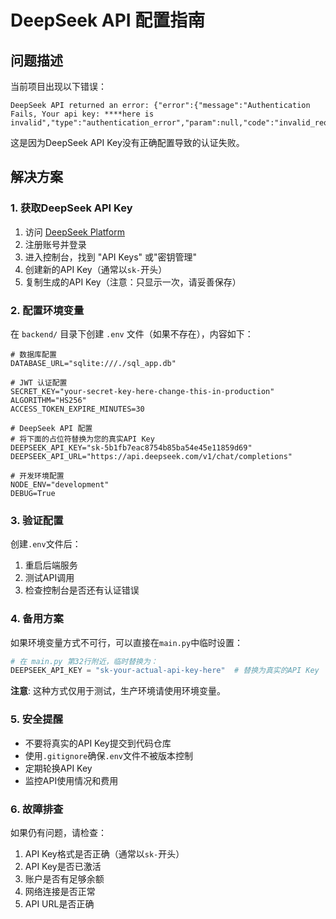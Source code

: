 # DeepSeek API 配置指南

## 问题描述
当前项目出现以下错误：
```
DeepSeek API returned an error: {"error":{"message":"Authentication Fails, Your api key: ****here is invalid","type":"authentication_error","param":null,"code":"invalid_request_error"}}
```

这是因为DeepSeek API Key没有正确配置导致的认证失败。

## 解决方案

### 1. 获取DeepSeek API Key

1. 访问 [DeepSeek Platform](https://platform.deepseek.com/)
2. 注册账号并登录
3. 进入控制台，找到 "API Keys" 或"密钥管理"
4. 创建新的API Key（通常以`sk-`开头）
5. 复制生成的API Key（注意：只显示一次，请妥善保存）

### 2. 配置环境变量

在 `backend/` 目录下创建 `.env` 文件（如果不存在），内容如下：

```env
# 数据库配置
DATABASE_URL="sqlite:///./sql_app.db"

# JWT 认证配置  
SECRET_KEY="your-secret-key-here-change-this-in-production"
ALGORITHM="HS256"
ACCESS_TOKEN_EXPIRE_MINUTES=30

# DeepSeek API 配置
# 将下面的占位符替换为您的真实API Key
DEEPSEEK_API_KEY="sk-5b1fb7eac8754b85ba54e45e11859d69"
DEEPSEEK_API_URL="https://api.deepseek.com/v1/chat/completions"

# 开发环境配置
NODE_ENV="development"
DEBUG=True
```

### 3. 验证配置

创建`.env`文件后：
1. 重启后端服务
2. 测试API调用
3. 检查控制台是否还有认证错误

### 4. 备用方案

如果环境变量方式不可行，可以直接在`main.py`中临时设置：

```python
# 在 main.py 第32行附近，临时替换为：
DEEPSEEK_API_KEY = "sk-your-actual-api-key-here"  # 替换为真实的API Key
```

**注意**: 这种方式仅用于测试，生产环境请使用环境变量。

### 5. 安全提醒

- 不要将真实的API Key提交到代码仓库
- 使用`.gitignore`确保`.env`文件不被版本控制
- 定期轮换API Key
- 监控API使用情况和费用

### 6. 故障排查

如果仍有问题，请检查：
1. API Key格式是否正确（通常以`sk-`开头）
2. API Key是否已激活
3. 账户是否有足够余额
4. 网络连接是否正常
5. API URL是否正确 